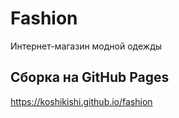 # Fashion
Интернет-магазин модной одежды

## Сборка на GitHub Pages
https://koshikishi.github.io/fashion